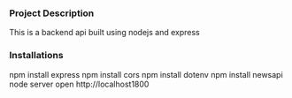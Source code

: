 ### Project Description
This is a backend api built using nodejs and express 
### Installations
npm install express
npm install cors
npm install dotenv
npm install newsapi
node server
open http://localhost1800